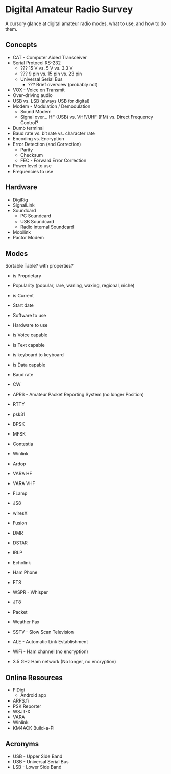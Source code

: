 # Digital Amateur Radio Survey

A cursory glance at digital amateur radio modes, what to use, and how to do
them.

## Concepts

- CAT - Computer Aided Transceiver
- Serial Protocol RS-232
  - ??? 15 V vs. 5 V vs. 3.3 V
  - ??? 9 pin vs. 15 pin vs. 23 pin
  - Universal Serial Bus
    - ??? Brief overview (probably not)
- VOX - Voice on Transmit
- Over-driving audio
- USB vs. LSB (always USB for digital)
- Modem - Modulation / Demodulation
  - Sound Modem
  - Signal over... HF (USB) vs. VHF/UHF (FM) vs. Direct Frequency Control?
- Dumb terminal
- Baud rate vs. bit rate vs. character rate
- Encoding vs. Encryption
- Error Detection (and Correction)
  - Parity
  - Checksum
  - FEC - Forward Error Correction
- Power level to use
- Frequencies to use

## Hardware

- DigiRig
- SignalLink
- Soundcard
  - PC Soundcard
  - USB Soundcard
  - Radio internal Soundcard
- Mobilink
- Pactor Modem

## Modes

Sortable Table? with properties?

- is Proprietary
- Popularity (popular, rare, waning, waxing, regional, niche)
- is Current
- Start date
- Software to use
- Hardware to use
- is Voice capable
- is Text capable
- is keyboard to keyboard
- is Data capable
- Baud rate

- CW
- APRS - Amateur Packet Reporting System (no longer Position)
- RTTY
- psk31
- BPSK
- MFSK
- Contestia
- Winlink
- Ardop
- VARA HF
- VARA VHF
- FLamp
- JS8
- wiresX
- Fusion
- DMR
- DSTAR
- IRLP
- Echolink
- Ham Phone
- FT8
- WSPR - Whisper
- JT8
- Packet
- Weather Fax
- SSTV - Slow Scan Television
- ALE - Automatic Link Establishment
- WiFi - Ham channel (no encryption)
- 3.5 GHz Ham network (No longer, no encryption)

## Online Resources

- FlDigi
  - Android app
- ARPS.fi
- PSK Reporter
- WSJT-X
- VARA
- Winlink
- KM4ACK Build-a-Pi

## Acronyms

- USB - Upper Side Band
- USB - Universal Serial Bus
- LSB - Lower Side Band
